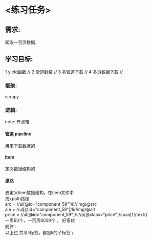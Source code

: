 <!--
 * @Author: your name
 * @Date: 2022-03-25 14:46:22
 * @LastEditTime: 2022-03-25 15:22:52
 * @LastEditors: Please set LastEditors
 * @Description: 打开koroFileHeader查看配置 进行设置: https://github.com/OBKoro1/koro1FileHeader/wiki/%E9%85%8D%E7%BD%AE
 * @FilePath: \python_study_2022\Scrapy基础\当当网\readme.md
-->
# <练习任务>
## 需求:
爬取一百页数据.
## 学习目标:
1 yield函数 //
2 管道封装 //
3 多管道下载 //
4 多页数据下载 //
### 框架:
scrapy
### 逻辑:
note: 有点难

#### 管道 pipeline 
用来下载数据的
#### item
定义数据结构的

#### 思路
去定义item数据结构，在item文件中 \
找xpath路径 \
src = //ul[@id="component_59"]/li//img/@src \
ale = //ul[@id="component_59"]/li//img/@alt \
price = //ul[@id="component_59"]/li//p[@class="price"]/span[1]/text() \
一页60个，一百页6000个 ， 好家伙 \
规律： \
以上仨 共享li标签，都是li的子标签 \